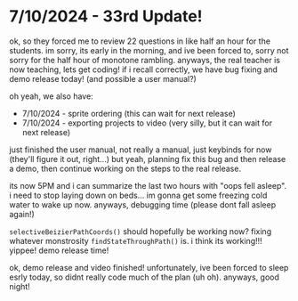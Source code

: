 # 7/10/2024 - 33rd Update!

ok, so they forced me to review 22 questions in like half an hour for the students. im sorry, its early in the morning, and ive been forced to, sorry not sorry for the half hour of monotone rambling. anyways, the real teacher is now teaching, lets get coding! if i recall correctly, we have bug fixing and demo release today! (and possible a user manual?)

oh yeah, we also have:
- 7/10/2024 - sprite ordering (this can wait for next release)
- 7/10/2024 - exporting projects to video (very silly, but it can wait for next release)

just finished the user manual, not really a manual, just keybinds for now (they'll figure it out, right...) but yeah, planning fix this bug and then release a demo, then continue working on the steps to the real release.

its now 5PM and i can summarize the last two hours with "oops fell asleep". i need to stop laying down on beds... im gonna get some freezing cold water to wake up now. anyways, debugging time (please dont fall asleep again!)

`selectiveBeizierPathCoords()` should hopefully be working now? fixing whatever monstrosity `findStateThroughPath()` is. i think its working!!! yippee! demo release time!

ok, demo release and video finished! unfortunately, ive been forced to sleep esrly today, so didnt really code much of the plan (uh oh). anyways, good night!